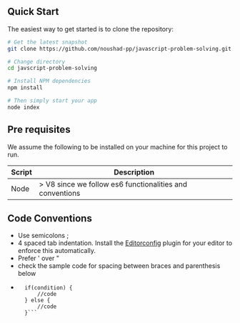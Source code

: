 
## Quick Start
The easiest way to get started is to clone the repository:

```bash
# Get the latest snapshot
git clone https://github.com/noushad-pp/javascript-problem-solving.git

# Change directory
cd javscript-problem-solving

# Install NPM dependencies
npm install

# Then simply start your app
node index
```

## Pre requisites
We assume the following to be installed on your machine for this project to run.

|Script|Description|
|------|-----------|
|Node| > V8 since we follow es6 functionalities and conventions |

## Code Conventions
- Use semicolons ;
- 4 spaced tab indentation. Install the [Editorconfig](http://editorconfig.org) plugin for your editor to enforce this automatically.
- Prefer ' over "
- check the sample code for spacing between braces and parenthesis below
- ```
	if(condition) {
		//code
	} else {
		//code
	}```
